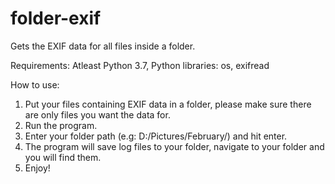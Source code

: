 # folder-exif
Gets the EXIF data for all files inside a folder.

Requirements:
Atleast Python 3.7, 
Python libraries: os, exifread

How to use:
1. Put your files containing EXIF data in a folder, please make sure there are only files you want the data for.
2. Run the program.
3. Enter your folder path (e.g: D:/Pictures/February/) and hit enter.
4. The program will save log files to your folder, navigate to your folder and you will find them.
5. Enjoy!

